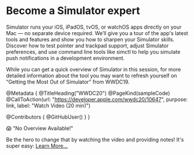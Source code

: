 # Become a Simulator expert

Simulator runs your iOS, iPadOS, tvOS, or watchOS apps directly on your Mac — no separate device required. We’ll give you a tour of the app's latest tools and features and show you how to sharpen your Simulator skills. Discover how to test pointer and trackpad support, adjust Simulator preferences, and use command line tools like simctl to help you simulate push notifications in a development environment.

While you can get a quick overview of Simulator in this session, for more detailed information about the tool you may want to refresh yourself on “Getting the Most Out of Simulator” from WWDC19.

@Metadata {
   @TitleHeading("WWDC20")
   @PageKind(sampleCode)
   @CallToAction(url: "https://developer.apple.com/wwdc20/10647", purpose: link, label: "Watch Video (20 min)")

   @Contributors {
      @GitHubUser(<replace this with your GitHub handle>)
   }
}

😱 "No Overview Available!"

Be the hero to change that by watching the video and providing notes! It's super easy:
 [Learn More…](https://wwdcnotes.github.io/WWDCNotes/documentation/wwdcnotes/contributing)
